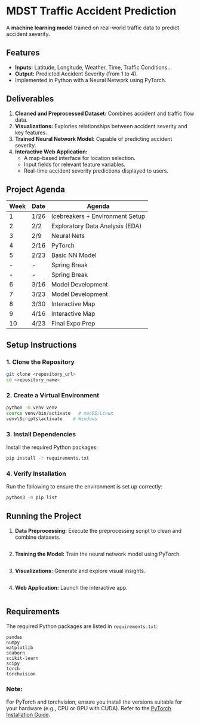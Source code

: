 # MDST Traffic Accident Prediction

A **machine learning model** trained on real-world traffic data to predict accident severity.

## Features
- **Inputs:** Latitude, Longitude, Weather, Time, Traffic Conditions...
- **Output:** Predicted Accident Severity (from 1 to 4).
- Implemented in Python with a Neural Network using PyTorch.

## Deliverables
1. **Cleaned and Preprocessed Dataset:** Combines accident and traffic flow data.
2. **Visualizations:** Explories relationships between accident severity and key features.
3. **Trained Neural Network Model:** Capable of predicting accident severity.
4. **Interactive Web Application:**
   - A map-based interface for location selection.
   - Input fields for relevant feature variables.
   - Real-time accident severity predictions displayed to users.

## Project Agenda
| Week  | Date   | Agenda                          |
|-------|--------|---------------------------------|
| 1     | 1/26   | Icebreakers + Environment Setup |
| 2     | 2/2    | Exploratory Data Analysis (EDA) |
| 3     | 2/9    | Neural Nets                     |
| 4     | 2/16   | PyTorch                         |
| 5     | 2/23   | Basic NN Model                  |
| -     | -      | Spring Break                    |
| -     | -      | Spring Break                    |
| 6     | 3/16   | Model Development               |
| 7     | 3/23   | Model Development               |
| 8     | 3/30   | Interactive Map                 |
| 9     | 4/16   | Interactive Map                 |
| 10    | 4/23   | Final Expo Prep                 |

## Setup Instructions

### 1. Clone the Repository
```bash
git clone <repository_url>
cd <repository_name>
```

### 2. Create a Virtual Environment
```bash
python -m venv venv
source venv/bin/activate   # macOS/Linux
venv\Scripts\activate    # Windows
```

### 3. Install Dependencies
Install the required Python packages:
```bash
pip install -r requirements.txt
```

### 4. Verify Installation
Run the following to ensure the environment is set up correctly:
```bash
python3 -m pip list
```

## Running the Project
1. **Data Preprocessing:** Execute the preprocessing script to clean and combine datasets.
```bash
```

2. **Training the Model:** Train the neural network model using PyTorch.
```bash
```

3. **Visualizations:** Generate and explore visual insights.
```bash
```

4. **Web Application:** Launch the interactive app.
```bash
```

## Requirements
The required Python packages are listed in `requirements.txt`:
```
pandas
numpy
matplotlib
seaborn
scikit-learn
scipy
torch
torchvision
```

### Note:
For PyTorch and torchvision, ensure you install the versions suitable for your hardware (e.g., CPU or GPU with CUDA). Refer to the [PyTorch Installation Guide](https://pytorch.org/get-started/locally/).

